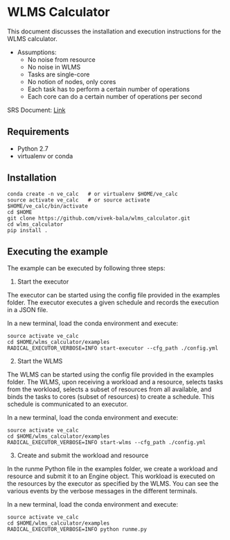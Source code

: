 # WLMS Calculator

This document discusses the installation and execution instructions
for the WLMS calculator.

* Assumptions:
  * No noise from resource
  * No noise in WLMS
  * Tasks are single-core
  * No notion of nodes, only cores
  * Each task has to perform a certain number of operations
  * Each core can do a certain number of operations per second

SRS Document: [Link](ttps://docs.google.com/document/d/1g--pYhwbrSz8m2XrJJcEpc3w8EcNSufa_GrJhrKdfn4/edit)

## Requirements

* Python 2.7
* virtualenv or conda

## Installation

```
conda create -n ve_calc   # or virtualenv $HOME/ve_calc
source activate ve_calc   # or source activate $HOME/ve_calc/bin/activate
cd $HOME
git clone https://github.com/vivek-bala/wlms_calculator.git
cd wlms_calculator
pip install .
```

## Executing the example

The example can be executed by following three steps:

1. Start the executor

The executor can be started using the config file provided in the examples
folder. The executor executes a given schedule and records the execution in
a JSON file.

In a new terminal, load the conda environment and execute:
```
source activate ve_calc
cd $HOME/wlms_calculator/examples
RADICAL_EXECUTOR_VERBOSE=INFO start-executor --cfg_path ./config.yml
```

2. Start the WLMS

The WLMS can be started using the config file provided in the examples
folder. The WLMS, upon receiving a workload and a resource, selects tasks
from the workload, selects a subset of resources from all available, and binds
the tasks to cores (subset of resources) to create a schedule. This schedule is
communicated to an executor.

In a new terminal, load the conda environment and execute:
```
source activate ve_calc
cd $HOME/wlms_calculator/examples
RADICAL_EXECUTOR_VERBOSE=INFO start-wlms --cfg_path ./config.yml
```

3. Create and submit the workload and resource

In the runme Python file in the examples folder, we create a workload and 
resource and submit it to an Engine object. This workload is executed on the
resources by the executor as specified by the WLMS. You can see the various
events by the verbose messages in the different terminals.

In a new terminal, load the conda environment and execute:
```
source activate ve_calc
cd $HOME/wlms_calculator/examples
RADICAL_EXECUTOR_VERBOSE=INFO python runme.py
```